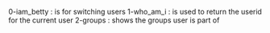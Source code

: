 0-iam_betty : is for switching users
1-who_am_i : is used to return the userid for the current user
2-groups : shows the groups user is part of 
